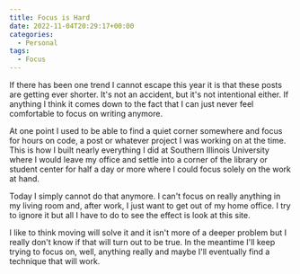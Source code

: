 ```yaml
---
title: Focus is Hard
date: 2022-11-04T20:29:17+00:00
categories:
  - Personal
tags:
  - Focus
---
```


If there has been one trend I cannot escape this year it is that these posts are getting ever shorter. It's not an accident, but it's not intentional either. If anything I think it comes down to the fact that I can just never feel comfortable to focus on writing anymore.

At one point I used to be able to find a quiet corner somewhere and focus for hours on code, a post or whatever project I was working on at the time. This is how I built nearly everything I did at Southern Illinois University where I would leave my office and settle into a corner of the library or student center for half a day or more where I could focus solely on the work at hand.

Today I simply cannot do that anymore. I can't focus on really anything in my living room and, after work, I just want to get out of my home office. I try to ignore it but all I have to do to see the effect is look at this site.

I like to think moving will solve it and it isn't more of a deeper problem but I really don't know if that will turn out to be true. In the meantime I'll keep trying to focus on, well, anything really and maybe I'll eventually find a technique that will work.